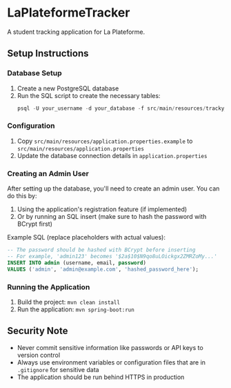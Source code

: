 # LaPlateformeTracker

A student tracking application for La Plateforme.

## Setup Instructions

### Database Setup

1. Create a new PostgreSQL database
2. Run the SQL script to create the necessary tables:
   ```sql
   psql -U your_username -d your_database -f src/main/resources/tracky_db.sql
   ```

### Configuration

1. Copy `src/main/resources/application.properties.example` to `src/main/resources/application.properties`
2. Update the database connection details in `application.properties`

### Creating an Admin User

After setting up the database, you'll need to create an admin user. You can do this by:

1. Using the application's registration feature (if implemented)
2. Or by running an SQL insert (make sure to hash the password with BCrypt first)

Example SQL (replace placeholders with actual values):
```sql
-- The password should be hashed with BCrypt before inserting
-- For example, 'admin123' becomes '$2a$10$N9qo8uLOickgx2ZMRZoMy...'
INSERT INTO admin (username, email, password) 
VALUES ('admin', 'admin@example.com', 'hashed_password_here');
```

### Running the Application

1. Build the project: `mvn clean install`
2. Run the application: `mvn spring-boot:run`

## Security Note

- Never commit sensitive information like passwords or API keys to version control
- Always use environment variables or configuration files that are in `.gitignore` for sensitive data
- The application should be run behind HTTPS in production

